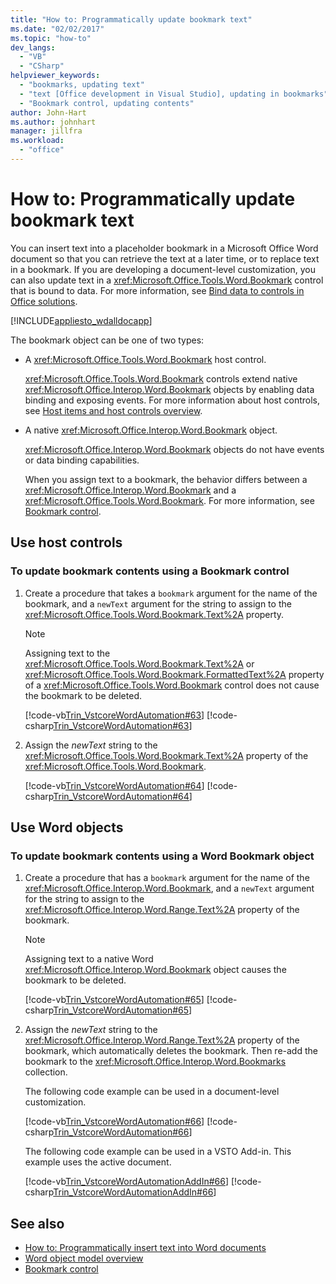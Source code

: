 ```yaml
---
title: "How to: Programmatically update bookmark text"
ms.date: "02/02/2017"
ms.topic: "how-to"
dev_langs:
  - "VB"
  - "CSharp"
helpviewer_keywords:
  - "bookmarks, updating text"
  - "text [Office development in Visual Studio], updating in bookmarks"
  - "Bookmark control, updating contents"
author: John-Hart
ms.author: johnhart
manager: jillfra
ms.workload:
  - "office"
---
```

# How to: Programmatically update bookmark text
  You can insert text into a placeholder bookmark in a Microsoft Office Word document so that you can retrieve the text at a later time, or to replace text in a bookmark. If you are developing a document-level customization, you can also update text in a <xref:Microsoft.Office.Tools.Word.Bookmark> control that is bound to data. For more information, see [Bind data to controls in Office solutions](../vsto/binding-data-to-controls-in-office-solutions.md).

 [!INCLUDE[appliesto_wdalldocapp](../vsto/includes/appliesto-wdalldocapp-md.md)]

 The bookmark object can be one of two types:

- A <xref:Microsoft.Office.Tools.Word.Bookmark> host control.

   <xref:Microsoft.Office.Tools.Word.Bookmark> controls extend native <xref:Microsoft.Office.Interop.Word.Bookmark> objects by enabling data binding and exposing events. For more information about host controls, see [Host items and host controls overview](../vsto/host-items-and-host-controls-overview.md).

- A native <xref:Microsoft.Office.Interop.Word.Bookmark> object.

   <xref:Microsoft.Office.Interop.Word.Bookmark> objects do not have events or data binding capabilities.

  When you assign text to a bookmark, the behavior differs between a <xref:Microsoft.Office.Interop.Word.Bookmark> and a <xref:Microsoft.Office.Tools.Word.Bookmark>. For more information, see [Bookmark control](../vsto/bookmark-control.md).

## Use host controls

### To update bookmark contents using a Bookmark control

1. Create a procedure that takes a `bookmark` argument for the name of the bookmark, and a `newText` argument for the string to assign to the <xref:Microsoft.Office.Tools.Word.Bookmark.Text%2A> property.

    > [!NOTE]
    > Assigning text to the <xref:Microsoft.Office.Tools.Word.Bookmark.Text%2A> or <xref:Microsoft.Office.Tools.Word.Bookmark.FormattedText%2A> property of a <xref:Microsoft.Office.Tools.Word.Bookmark> control does not cause the bookmark to be deleted.

     [!code-vb[Trin_VstcoreWordAutomation#63](../vsto/codesnippet/VisualBasic/Trin_VstcoreWordAutomationVB/ThisDocument.vb#63)]
     [!code-csharp[Trin_VstcoreWordAutomation#63](../vsto/codesnippet/CSharp/Trin_VstcoreWordAutomationCS/ThisDocument.cs#63)]

2. Assign the *newText* string to the <xref:Microsoft.Office.Tools.Word.Bookmark.Text%2A> property of the <xref:Microsoft.Office.Tools.Word.Bookmark>.

     [!code-vb[Trin_VstcoreWordAutomation#64](../vsto/codesnippet/VisualBasic/Trin_VstcoreWordAutomationVB/ThisDocument.vb#64)]
     [!code-csharp[Trin_VstcoreWordAutomation#64](../vsto/codesnippet/CSharp/Trin_VstcoreWordAutomationCS/ThisDocument.cs#64)]

## Use Word objects

### To update bookmark contents using a Word Bookmark object

1. Create a procedure that has a `bookmark` argument for the name of the <xref:Microsoft.Office.Interop.Word.Bookmark>, and a `newText` argument for the string to assign to the <xref:Microsoft.Office.Interop.Word.Range.Text%2A> property of the bookmark.

    > [!NOTE]
    > Assigning text to a native Word <xref:Microsoft.Office.Interop.Word.Bookmark> object causes the bookmark to be deleted.

     [!code-vb[Trin_VstcoreWordAutomation#65](../vsto/codesnippet/VisualBasic/Trin_VstcoreWordAutomationVB/ThisDocument.vb#65)]
     [!code-csharp[Trin_VstcoreWordAutomation#65](../vsto/codesnippet/CSharp/Trin_VstcoreWordAutomationCS/ThisDocument.cs#65)]

2. Assign the *newText* string to the <xref:Microsoft.Office.Interop.Word.Range.Text%2A> property of the bookmark, which automatically deletes the bookmark. Then re-add the bookmark to the <xref:Microsoft.Office.Interop.Word.Bookmarks> collection.

     The following code example can be used in a document-level customization.

     [!code-vb[Trin_VstcoreWordAutomation#66](../vsto/codesnippet/VisualBasic/Trin_VstcoreWordAutomationVB/ThisDocument.vb#66)]
     [!code-csharp[Trin_VstcoreWordAutomation#66](../vsto/codesnippet/CSharp/Trin_VstcoreWordAutomationCS/ThisDocument.cs#66)]

     The following code example can be used in a VSTO Add-in. This example uses the active document.

     [!code-vb[Trin_VstcoreWordAutomationAddIn#66](../vsto/codesnippet/VisualBasic/Trin_VstcoreWordAutomationAddIn/ThisAddIn.vb#66)]
     [!code-csharp[Trin_VstcoreWordAutomationAddIn#66](../vsto/codesnippet/CSharp/Trin_VstcoreWordAutomationAddIn/ThisAddIn.cs#66)]

## See also
- [How to: Programmatically insert text into Word documents](../vsto/how-to-programmatically-insert-text-into-word-documents.md)
- [Word object model overview](../vsto/word-object-model-overview.md)
- [Bookmark control](../vsto/bookmark-control.md)
